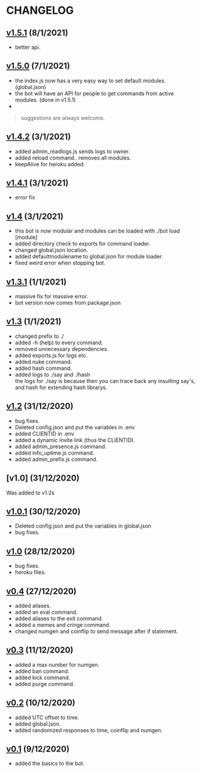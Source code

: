 # CHANGELOG

## [v1.5.1](https://github.com/codeducks/xbot/releases/tag/v1.5.1) (8/1/2021)

+ better api.

## [v1.5.0](https://github.com/codeducks/xbot/releases/tag/v1.5) (7/1/2021)

+ the index.js now has a very easy way to set default modules. (global.json)
+ the bot will have an API for people to get commands from active modules. (done in v1.5.1)
+ 

> suggestions are always welcome.

## [v1.4.2](https://github.com/codeducks/xBOT/releases/tag/v1.4) (3/1/2021)

+ added admin_readlogs.js sends logs to owner.
+ added reload command.. removes all modules.
+ keepAlive for heroku added.

## [v1.4.1](https://github.com/codeducks/xBOT/releases/tag/v1.4.1) (3/1/2021)

+ error fix

## [v1.4](https://github.com/codeducks/xBOT/releases/tag/v1.4) (3/1/2021)

+ this bot is now modular and modules can be loaded with ./bot load [module]
+ added directory check to exports for command loader.
+ changed global.json location.
+ added defaultmodulename to global.json for module loader.
+ fixed weird error when stopping bot.

## [v1.3.1](https://github.com/codeducks/xBOT/releases/tag/v1.3.1) (1/1/2021)

+ massive fix for massive error.
+ bot version now comes from package.json

## [v1.3](https://github.com/codeducks/xBOT/releases/tag/v1.3) (1/1/2021)

+ changed prefix to ./
+ added -h (help) to every command.
+ removed unnecessary dependencies.
+ added exports.js for logs etc.
+ added nuke command.
+ added hash command.
+ added logs to ./say and ./hash  
the logs for ./say is because then you can trace back any insulting say's, and hash for extending hash librarys.  

## [v1.2](https://github.com/codeducks/xBOT/releases/tag/v1.2) (31/12/2020)    
  
+ bug fixes.  
+ Deleted config.json and put the variables in .env
+ added CLIENTID in .env
+ added a dynamic invite link (thus the CLIENTID).
+ added admin_presence.js command.
+ added info_uptime.js command.
+ added admin_prefix.js command.

## [v1.0] (31/12/2020)

Was added to v1.2s

## [v1.0.1](https://github.com/codeducks/xBOT/releases/tag/v1.0.1) (30/12/2020)    

+ Deleted config.json and put the variables in global.json
+ bug fixes.

## [v1.0](https://github.com/codeducks/xBOT/releases/tag/v1.0) (28/12/2020)
+ bug fixes.
+ heroku files.

## [v0.4](https://github.com/codeducks/xBOT/releases/tag/v0.4) (27/12/2020)
+ added aliases.
+ added an eval command.
+ added aliases to the exit command.
+ added a memes and cringe command.
+ changed numgen and coinflip to send message after if statement.

## [v0.3](https://github.com/codeducks/xBOT/releases/tag/v0.3) (11/12/2020)

+ added a max number for numgen.
+ added ban command.
+ added kick command.
+ added purge command.

## [v0.2](https://github.com/codeducks/xBOT/releases/tag/v0.2) (10/12/2020)

+ added UTC offset to time.
+ added global.json.
+ added randomized responses to time, coinflip and numgen.

## [v0.1](https://github.com/codeducks/xBOT/releases/tag/v0.1) (9/12/2020)

+ added the basics to the bot.
